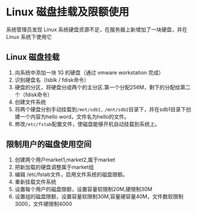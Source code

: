 # Linux 磁盘挂载及限额使用

系统管理员发现 Linux 系统硬盘资源不足，在服务器上新增加了一块硬盘，并在 Linux 系统下使用它

## Linux 磁盘挂载

1. 向系统中添加一块 1G 的硬盘（通过 vmware workstation 完成）
2. 识别硬盘名（lsblk / fdisk命令）
3. 硬盘的分区，将硬盘分成两个的主分区.第一个分配256M，剩下的分配给第二个（fdisk命令）
4. 创建文件系统
5. 将两个硬盘分别手动挂载到`/mnt/sdb1,` `/mnt/sdb2`目录下，并在sdb1目录下创建一个内容为hello word，文件名为hello的文件。
6. 修改`/etc/fstab`配置文件，使磁盘能够开机自动挂载到系统上。



## 限制用户的磁盘使用空间

1. 创建两个用户market1,market2,属于market 
2. 把新加载的硬盘调整属于market组
3. 编辑 /etc/fstab文件，启用文件系统的磁盘限额。
4. 重新挂载文件系统
5. 设置每个用户的磁盘限额，设置容量软限制20M,硬限制30M
6. 设置组的磁盘限额，设置容量软限制30M,容量硬容量40M，文件数软限制3000，文件硬限制4000

